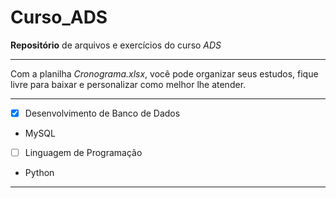 # Curso_ADS
 **Repositório** de arquivos e exercícios do curso *ADS*
 ***

Com a planilha *Cronograma.xlsx*, você pode organizar seus estudos, fique livre para baixar e personalizar como melhor lhe atender.
***

 - [x] Desenvolvimento de Banco de Dados
  * MySQL
 - [ ] Linguagem de Programação
  * Python
***
